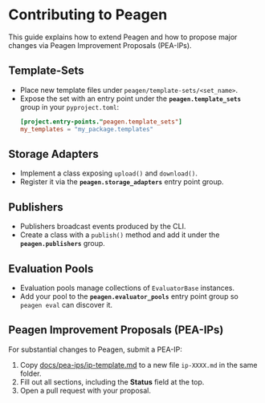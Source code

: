 # Contributing to Peagen

This guide explains how to extend Peagen and how to propose major changes via Peagen Improvement Proposals (PEA-IPs).

## Template-Sets

- Place new template files under `peagen/template-sets/<set_name>`.
- Expose the set with an entry point under the **`peagen.template_sets`** group in your `pyproject.toml`:
  ```toml
  [project.entry-points."peagen.template_sets"]
  my_templates = "my_package.templates"
  ```

## Storage Adapters

- Implement a class exposing `upload()` and `download()`.
- Register it via the **`peagen.storage_adapters`** entry point group.

## Publishers

- Publishers broadcast events produced by the CLI.
- Create a class with a `publish()` method and add it under the **`peagen.publishers`** group.

## Evaluation Pools

- Evaluation pools manage collections of `EvaluatorBase` instances.
- Add your pool to the **`peagen.evaluator_pools`** entry point group so `peagen eval` can discover it.

## Peagen Improvement Proposals (PEA-IPs)

For substantial changes to Peagen, submit a PEA-IP:

1. Copy [docs/pea-ips/ip-template.md](docs/pea-ips/ip-template.md) to a new file `ip-XXXX.md` in the same folder.
2. Fill out all sections, including the **Status** field at the top.
3. Open a pull request with your proposal.


